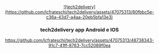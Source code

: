 
<a name="readme-top"></a>
<!--





<!-- PROJECT LOGO -->
<br />
<div align="center">
  <a href="https://github.com/github_username/repo_name">
    ![tech2delivery](https://github.com/lcfrateschi/tech2delivery/assets/47075313/80fbbc5e-c36a-43d7-a4aa-20eb5bfa13e3)

  </a>

<h3 align="center">tech2delivery app Android e IOS</h3>



https://github.com/lcfrateschi/tech2delivery/assets/47075313/48738343-91c7-41ff-8763-7cc52089f0ea

